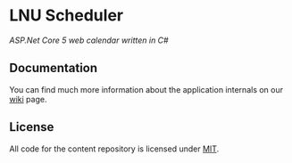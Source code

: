 # LNU Scheduler
_ASP.Net Core 5 web calendar written in C#_

## Documentation
You can find much more information about the application internals on our [wiki](https://github.com/YuriyKiss/LNUScheduler/wiki) page.

## License
All code for the content repository is licensed under [MIT](https://github.com/YuriyKiss/LNUScheduler/blob/master/LICENSE).
